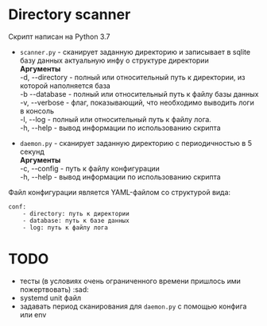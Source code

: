 # Directory scanner
Скрипт написан на Python 3.7

* `scanner.py` - сканирует заданную директорию и записывает в sqlite базу 
данных актуальную инфу о структуре директории <br>
**Аргументы** <br>
-d, --directory - полный или относительный путь к директории, из которой наполняется база  <br>
-b --database - полный или относительный путь к файлу базы данных <br>
-v, --verbose - флаг, показывающий, что необходимо выводить логи в консоль <br> 
-l, --log - полный или относительный путь к файлу лога.  <br>
-h, --help - вывод информации по использованию скрипта

* `daemon.py` - сканирует заданную директорию с периодичностью в 5 секунд <br>
**Аргументы** <br>
-c, --config - путь к файлу конфигурации <br>
-h, --help - вывод информации по использованию скрипта

Файл конфигурации является YAML-файлом со структурой вида: <br>
``` 
conf:
    - directory: путь к директории
    - database: путь к базе данных
    - log: путь к файлу лога
```

# TODO
* тесты (в условиях очень ограниченного времени пришлось ими пожертвовать) :sad:
* systemd unit файл
* задавать период сканирования для `daemon.py` с помощью конфига или env